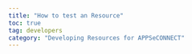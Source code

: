 ```yaml
---
title: "How to test an Resource"
toc: true
tag: developers
category: "Developing Resources for APPSeCONNECT"
---
```

